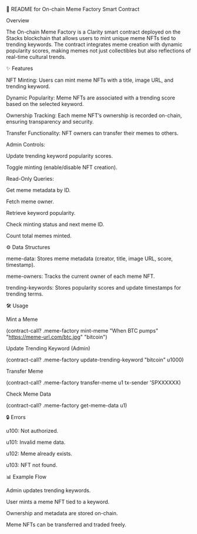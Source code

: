 📄 README for On-chain Meme Factory Smart Contract

Overview

The On-chain Meme Factory is a Clarity smart contract deployed on the Stacks blockchain that allows users to mint unique meme NFTs tied to trending keywords. The contract integrates meme creation with dynamic popularity scores, making memes not just collectibles but also reflections of real-time cultural trends.

✨ Features

NFT Minting: Users can mint meme NFTs with a title, image URL, and trending keyword.

Dynamic Popularity: Meme NFTs are associated with a trending score based on the selected keyword.

Ownership Tracking: Each meme NFT’s ownership is recorded on-chain, ensuring transparency and security.

Transfer Functionality: NFT owners can transfer their memes to others.

Admin Controls:

Update trending keyword popularity scores.

Toggle minting (enable/disable NFT creation).

Read-Only Queries:

Get meme metadata by ID.

Fetch meme owner.

Retrieve keyword popularity.

Check minting status and next meme ID.

Count total memes minted.

⚙️ Data Structures

meme-data: Stores meme metadata (creator, title, image URL, score, timestamp).

meme-owners: Tracks the current owner of each meme NFT.

trending-keywords: Stores popularity scores and update timestamps for trending terms.

🛠️ Usage

Mint a Meme

(contract-call? .meme-factory mint-meme "When BTC pumps" "https://meme-url.com/btc.jpg" "bitcoin")


Update Trending Keyword (Admin)

(contract-call? .meme-factory update-trending-keyword "bitcoin" u1000)


Transfer Meme

(contract-call? .meme-factory transfer-meme u1 tx-sender 'SPXXXXXX)


Check Meme Data

(contract-call? .meme-factory get-meme-data u1)

🔒 Errors

u100: Not authorized.

u101: Invalid meme data.

u102: Meme already exists.

u103: NFT not found.

📊 Example Flow

Admin updates trending keywords.

User mints a meme NFT tied to a keyword.

Ownership and metadata are stored on-chain.

Meme NFTs can be transferred and traded freely.
